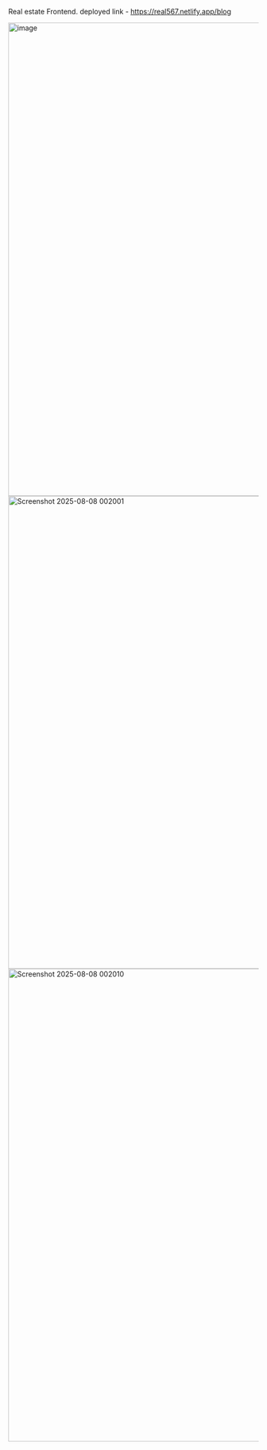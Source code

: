 Real estate Frontend. 
deployed link -  https://real567.netlify.app/blog

<img width="1884" height="950" alt="image" src="https://github.com/user-attachments/assets/53b04a9e-4217-4b48-8aac-894103c5dc5b" />

<img width="1909" height="949" alt="Screenshot 2025-08-08 002001" src="https://github.com/user-attachments/assets/d1e9f8eb-f05f-4167-9b93-c596798c19a6" />


<img width="1886" height="949" alt="Screenshot 2025-08-08 002010" src="https://github.com/user-attachments/assets/38334052-06a8-4f2c-9efb-876e85d3db61" />
